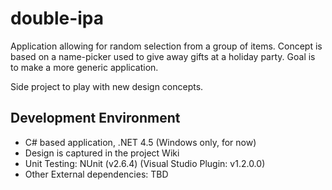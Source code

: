 double-ipa
==========
Application allowing for random selection from a group of items. Concept is based on a name-picker used to give away gifts at a holiday party. Goal is to make a more generic application.

Side project to play with new design concepts.

Development Environment
-----------
- C# based application, .NET 4.5 (Windows only, for now)
- Design is captured in the project Wiki
- Unit Testing: NUnit (v2.6.4) (Visual Studio Plugin: v1.2.0.0)
- Other External dependencies: TBD
